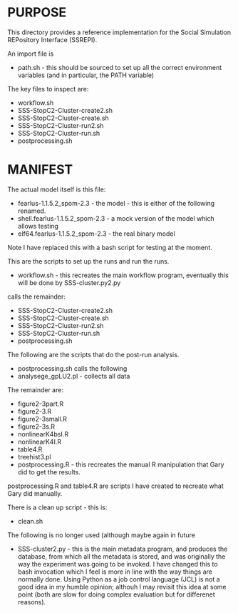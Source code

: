# PURPOSE

This directory provides a reference implementation for the Social Simulation
REPository Interface (SSREPI).

An import file is

+ path.sh - this should be sourced to set up all the correct environment
  variables (and in particular, the PATH variable)

The key files to inspect are:

+ workflow.sh
+ SSS-StopC2-Cluster-create2.sh
+ SSS-StopC2-Cluster-create.sh
+ SSS-StopC2-Cluster-run2.sh
+ SSS-StopC2-Cluster-run.sh
+ postprocessing.sh

# MANIFEST

The actual model itself is this file:

+ fearlus-1.1.5.2\_spom-2.3 - the model - this is either of the following renamed.
+ shell.fearlus-1.1.5.2\_spom-2.3 - a mock version of the model which allows testing
+ elf64.fearlus-1.1.5.2\_spom-2.3 - the real binary model

Note I have replaced this with a bash script for testing at the moment.

This are the scripts to set up the runs and run the runs.

+  workflow.sh - this recreates the main workflow program, eventually this will be done by SSS-cluster.py2.py

calls the remainder:

+ SSS-StopC2-Cluster-create2.sh
+ SSS-StopC2-Cluster-create.sh
+ SSS-StopC2-Cluster-run2.sh
+ SSS-StopC2-Cluster-run.sh
+ postprocessing.sh

The following are the scripts that do the post-run analysis.

+ postprocessing.sh calls the following
+ analysege\_gpLU2.pl - collects all data

The remainder are:

+ figure2-3part.R
+ figure2-3.R
+ figure2-3small.R
+ figure2-3s.R
+ nonlinearK4bsI.R
+ nonlinearK4I.R
+ table4.R
+ treehist3.pl
+ postprocessing.R - this recreates the manual R manipulation that Gary did to get the results.

postprocessing.R and table4.R are scripts I have created to recreate what Gary did manually.

There is a clean up script - this is:

+ clean.sh

The following is no longer used (although maybe again in future 

+ SSS-cluster2.py - this is the main metadata program, and produces the database,
  from which all the metadata is stored, and was originally the way the
  experiment was going to be invoked. I have changed this to bash invocation
  which I feel is more in line with the way things are normally done. Using
  Python as a job control language (JCL) is not a good idea in my humble opinion;
  althouh I may revisit this idea at some point (both are slow for doing complex
  evaluation but for differenet reasons).

